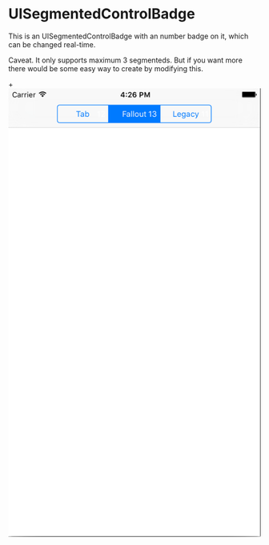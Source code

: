 # UISegmentedControlBadge

This is an UISegmentedControlBadge with an number badge on it, which can be changed real-time.

Caveat. It only supports maximum 3 segmenteds. But if you want more there would be some easy way to create by modifying this.

 
+![alt tag](https://github.com/hydrated/UISegmentedControlBadge/blob/master/screen.png)
